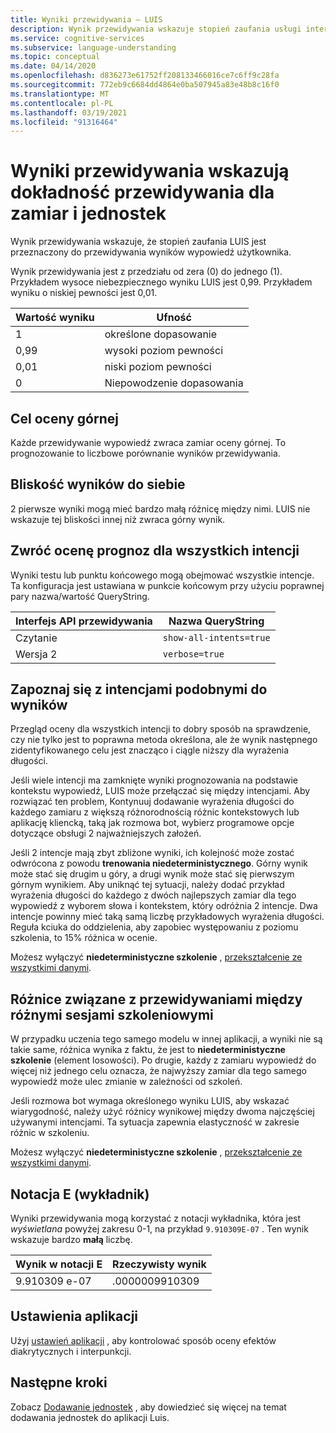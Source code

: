 ```yaml
---
title: Wyniki przewidywania — LUIS
description: Wynik przewidywania wskazuje stopień zaufania usługi interfejsu API LUIS w celu przewidywania wyników w oparciu o wypowiedź użytkownika.
ms.service: cognitive-services
ms.subservice: language-understanding
ms.topic: conceptual
ms.date: 04/14/2020
ms.openlocfilehash: d836273e61752ff208133466016ce7c6ff9c28fa
ms.sourcegitcommit: 772eb9c6684dd4864e0ba507945a83e48b8c16f0
ms.translationtype: MT
ms.contentlocale: pl-PL
ms.lasthandoff: 03/19/2021
ms.locfileid: "91316464"
---
```

# <a name="prediction-scores-indicate-prediction-accuracy-for-intent-and-entities"></a>Wyniki przewidywania wskazują dokładność przewidywania dla zamiar i jednostek

Wynik przewidywania wskazuje, że stopień zaufania LUIS jest przeznaczony do przewidywania wyników wypowiedź użytkownika.

Wynik przewidywania jest z przedziału od zera (0) do jednego (1). Przykładem wysoce niebezpiecznego wyniku LUIS jest 0,99. Przykładem wyniku o niskiej pewności jest 0,01.

|Wartość wyniku|Ufność|
|--|--|
|1|określone dopasowanie|
|0,99|wysoki poziom pewności|
|0,01|niski poziom pewności|
|0|Niepowodzenie dopasowania|

## <a name="top-scoring-intent"></a>Cel oceny górnej

Każde przewidywanie wypowiedź zwraca zamiar oceny górnej. To prognozowanie to liczbowe porównanie wyników przewidywania.

## <a name="proximity-of-scores-to-each-other"></a>Bliskość wyników do siebie

2 pierwsze wyniki mogą mieć bardzo małą różnicę między nimi. LUIS nie wskazuje tej bliskości innej niż zwraca górny wynik.

## <a name="return-prediction-score-for-all-intents"></a>Zwróć ocenę prognoz dla wszystkich intencji

Wyniki testu lub punktu końcowego mogą obejmować wszystkie intencje. Ta konfiguracja jest ustawiana w punkcie końcowym przy użyciu poprawnej pary nazwa/wartość QueryString.

|Interfejs API przewidywania|Nazwa QueryString|
|--|--|
|Czytanie|`show-all-intents=true`|
|Wersja 2|`verbose=true`|

## <a name="review-intents-with-similar-scores"></a>Zapoznaj się z intencjami podobnymi do wyników

Przegląd oceny dla wszystkich intencji to dobry sposób na sprawdzenie, czy nie tylko jest to poprawna metoda określona, ale że wynik następnego zidentyfikowanego celu jest znacząco i ciągle niższy dla wyrażenia długości.

Jeśli wiele intencji ma zamknięte wyniki prognozowania na podstawie kontekstu wypowiedź, LUIS może przełączać się między intencjami. Aby rozwiązać ten problem, Kontynuuj dodawanie wyrażenia długości do każdego zamiaru z większą różnorodnością różnic kontekstowych lub aplikację kliencką, taką jak rozmowa bot, wybierz programowe opcje dotyczące obsługi 2 najważniejszych założeń.

Jeśli 2 intencje mają zbyt zbliżone wyniki, ich kolejność może zostać odwrócona z powodu **trenowania niedeterministycznego**. Górny wynik może stać się drugim u góry, a drugi wynik może stać się pierwszym górnym wynikiem. Aby uniknąć tej sytuacji, należy dodać przykład wyrażenia długości do każdego z dwóch najlepszych zamiar dla tego wypowiedź z wyborem słowa i kontekstem, który odróżnia 2 intencje. Dwa intencje powinny mieć taką samą liczbę przykładowych wyrażenia długości. Reguła kciuka do oddzielenia, aby zapobiec występowaniu z poziomu szkolenia, to 15% różnica w ocenie.

Możesz wyłączyć **niedeterministyczne szkolenie** , [przekształcenie ze wszystkimi danymi](luis-how-to-train.md#train-with-all-data).

## <a name="differences-with-predictions-between-different-training-sessions"></a>Różnice związane z przewidywaniami między różnymi sesjami szkoleniowymi

W przypadku uczenia tego samego modelu w innej aplikacji, a wyniki nie są takie same, różnica wynika z faktu, że jest to **niedeterministyczne szkolenie** (element losowości). Po drugie, każdy z zamiaru wypowiedź do więcej niż jednego celu oznacza, że najwyższy zamiar dla tego samego wypowiedź może ulec zmianie w zależności od szkoleń.

Jeśli rozmowa bot wymaga określonego wyniku LUIS, aby wskazać wiarygodność, należy użyć różnicy wynikowej między dwoma najczęściej używanymi intencjami. Ta sytuacja zapewnia elastyczność w zakresie różnic w szkoleniu.

Możesz wyłączyć **niedeterministyczne szkolenie** , [przekształcenie ze wszystkimi danymi](luis-how-to-train.md#train-with-all-data).

## <a name="e-exponent-notation"></a>Notacja E (wykładnik)

Wyniki przewidywania mogą korzystać z notacji wykładnika, która jest _wyświetlana_ powyżej zakresu 0-1, na przykład `9.910309E-07` . Ten wynik wskazuje bardzo **małą** liczbę.

|Wynik w notacji E |Rzeczywisty wynik|
|--|--|
|9.910309 e-07|.0000009910309|

<a name="punctuation"></a>

## <a name="application-settings"></a>Ustawienia aplikacji

Użyj [ustawień aplikacji](luis-reference-application-settings.md) , aby kontrolować sposób oceny efektów diakrytycznych i interpunkcji.

## <a name="next-steps"></a>Następne kroki

Zobacz [Dodawanie jednostek](luis-how-to-add-entities.md) , aby dowiedzieć się więcej na temat dodawania jednostek do aplikacji Luis.
